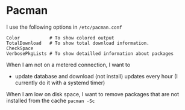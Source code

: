 # Pacman

I use the following options in `/etc/pacman.conf`

```
Color           # To show colored output
TotalDownload   # To show total download information.
CheckSpace
VerbosePkgLists # To show detailled information about packages
```


When I am not on a metered connection, I want to
  - update database and download (not install) updates every hour (I currently do it with a systemd timer)

When I am low on disk space, I want to remove packages that are not installed from the cache
`pacman -Sc`
